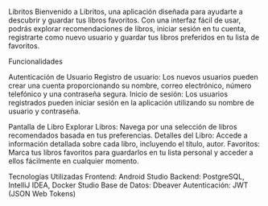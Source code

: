 Libritos
Bienvenido a Libritos, una aplicación diseñada para ayudarte a descubrir y guardar tus libros favoritos. Con una interfaz fácil de usar, podrás explorar recomendaciones de libros, iniciar sesión en tu cuenta, registrarte como nuevo usuario y guardar tus libros preferidos en tu lista de favoritos.

Funcionalidades

Autenticación de Usuario
Registro de usuario: Los nuevos usuarios pueden crear una cuenta proporcionando su nombre, correo electrónico, número telefónico y una contraseña segura.
Inicio de sesión: Los usuarios registrados pueden iniciar sesión en la aplicación utilizando su nombre de usuario y contraseña.

Pantalla de Libro
Explorar Libros: Navega por una selección de libros recomendados basada en tus preferencias.
Detalles del Libro: Accede a información detallada sobre cada libro, incluyendo el título, autor.
Favoritos: Marca tus libros favoritos para guardarlos en tu lista personal y acceder a ellos fácilmente en cualquier momento.

Tecnologías Utilizadas
Frontend: Android Studio
Backend: PostgreSQL, IntelliJ IDEA, Docker Studio
Base de Datos: Dbeaver
Autenticación: JWT (JSON Web Tokens)

